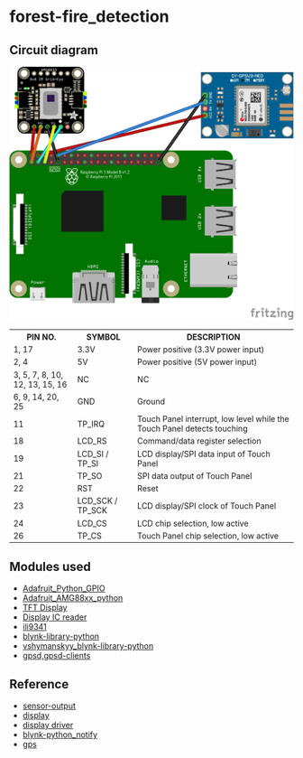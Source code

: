 # forest-fire_detection

## Circuit diagram
 ![circuit diagram](https://github.com/gharishkumar/forest-fire_detection/raw/main/forest_fire_detection_layout_bb.png)
<table class="wikitable">
<tbody><tr>
<th> PIN NO. </th>
<th> SYMBOL </th>
<th> DESCRIPTION
</th></tr>
<tr>
<td> 1, 17 </td>
<td> 3.3V </td>
<td> Power positive (3.3V power input)
</td></tr>
<tr>
<td> 2, 4 </td>
<td> 5V </td>
<td> Power positive (5V power input)
</td></tr>
<tr>
<td> 3, 5, 7, 8, 10, 12, 13, 15, 16 </td>
<td> NC </td>
<td> NC
</td></tr>
<tr>
<td> 6, 9, 14, 20, 25 </td>
<td> GND </td>
<td> Ground
</td></tr>
<tr>
<td> 11 </td>
<td> TP_IRQ </td>
<td> Touch Panel interrupt, low level while the Touch Panel detects touching
</td></tr>
<tr>
<td> 18 </td>
<td> LCD_RS </td>
<td> Command/data register selection
</td></tr>
<tr>
<td> 19 </td>
<td> LCD_SI / TP_SI </td>
<td> LCD display/SPI data input of Touch Panel
</td></tr>
<tr>
<td> 21 </td>
<td> TP_SO </td>
<td> SPI data output of Touch Panel
</td></tr>
<tr>
<td> 22 </td>
<td> RST </td>
<td> Reset
</td></tr>
<tr>
<td> 23 </td>
<td> LCD_SCK / TP_SCK </td>
<td> LCD display/SPI clock of Touch Panel
</td></tr>
<tr>
<td> 24 </td>
<td> LCD_CS </td>
<td> LCD chip selection, low active
</td></tr>
<tr>
<td> 26 </td>
<td> TP_CS </td>
<td> Touch Panel chip selection, low active
</td></tr></tbody></table>


## Modules used
 - [Adafruit_Python_GPIO](https://github.com/adafruit/Adafruit_Python_GPIO)
 - [Adafruit_AMG88xx_python](https://github.com/adafruit/Adafruit_AMG88xx_python)
 - [TFT Display](https://github.com/nopnop2002/Raspberry-ili9325)
 - [Display IC reader](https://github.com/nopnop2002/Raspberry_LCD_ID_Reader)
 - [ili9341](https://github.com/sammyizimmy/ili9341)
 - [blynk-library-python](https://github.com/blynkkk/lib-python)
 - [vshymanskyy_blynk-library-python](https://github.com/vshymanskyy/blynk-library-python)
 - [gpsd,gpsd-clients](https://gpsd.gitlab.io/gpsd/client-howto.html)

## Reference
 - [sensor-output](https://learn.adafruit.com/adafruit-amg8833-8x8-thermal-camera-sensor/python-circuitpython)
 - [display](https://www.raspberrypi.org/forums/viewtopic.php?t=257517)
 - [display driver](https://www.waveshare.com/wiki/3.5inch_RPi_LCD_(A))
 - [blynk-python_notify](https://github.com/vshymanskyy/blynk-library-python/blob/master/examples/tweet_notify.py)
 - [gps](https://maker.pro/raspberry-pi/tutorial/how-to-read-gps-data-with-python-on-a-raspberry-pi)
